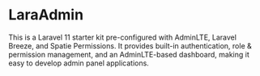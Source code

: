 # LaraAdmin
This is a Laravel 11 starter kit pre-configured with AdminLTE, Laravel Breeze, and Spatie Permissions. It provides built-in authentication, role &amp; permission management, and an AdminLTE-based dashboard, making it easy to develop admin panel applications.
